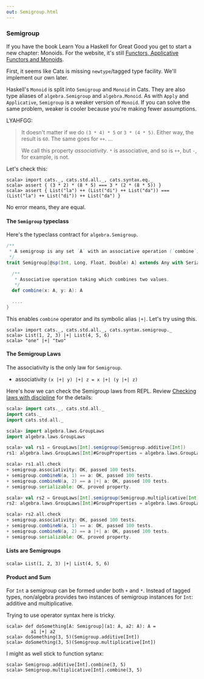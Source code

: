 ```yaml
---
out: Semigroup.html
---
```


  [clwd]: checking-laws-with-discipline.html
  [fafm]: http://learnyouahaskell.com/functors-applicative-functors-and-monoids

### Semigroup

If you have the book Learn You a Haskell for Great Good you get to start a new chapter: Monoids. For the website, it's still [Functors, Applicative Functors and Monoids][fafm].

First, it seems like Cats is missing `newtype`/tagged type facility.
We'll implement our own later.

Haskell's `Monoid` is split into `Semigroup` and `Monoid` in Cats. They are also type aliases of `algebra.Semigroup` and `algebra.Monoid`. As with `Apply` and `Applicative`, `Semigroup` is a weaker version of `Monoid`. If you can solve the same problem, weaker is cooler because you're making fewer assumptions.

LYAHFGG:

> It doesn't matter if we do `(3 * 4) * 5` or `3 * (4 * 5)`. Either way, the result is `60`. The same goes for `++`.
> ...
>
> We call this property *associativity*. `*` is associative, and so is `++`, but `-`, for example, is not.

Let's check this:

```console:new
scala> import cats._, cats.std.all._, cats.syntax.eq._
scala> assert { (3 * 2) * (8 * 5) === 3 * (2 * (8 * 5)) }
scala> assert { List("la") ++ (List("di") ++ List("da")) === (List("la") ++ List("di")) ++ List("da") }
```

No error means, they are equal.

#### The `Semigroup` typeclass

Here's the typeclass contract for `algebra.Semigroup`.

```scala
/**
 * A semigroup is any set `A` with an associative operation (`combine`).
 */
trait Semigroup[@sp(Int, Long, Float, Double) A] extends Any with Serializable {

  /**
   * Associative operation taking which combines two values.
   */
  def combine(x: A, y: A): A

  ....
}
```

This enables `combine` operator and its symbolic alias `|+|`. Let's try using this.

```console
scala> import cats._, cats.std.all._, cats.syntax.semigroup._
scala> List(1, 2, 3) |+| List(4, 5, 6)
scala> "one" |+| "two"
```

#### The Semigroup Laws

The associativity is the only law for `Semigroup`.

- associativity `(x |+| y) |+| z = x |+| (y |+| z)`

Here's how we can check the Semigroup laws from REPL.
Review [Checking laws with discipline][clwd] for the details:

```scala
scala> import cats._, cats.std.all._
import cats._
import cats.std.all._

scala> import algebra.laws.GroupLaws
import algebra.laws.GroupLaws

scala> val rs1 = GroupLaws[Int].semigroup(Semigroup.additive[Int])
rs1: algebra.laws.GroupLaws[Int]#GroupProperties = algebra.laws.GroupLaws\$GroupProperties@3f8dc1c5

scala> rs1.all.check
+ semigroup.associativity: OK, passed 100 tests.
+ semigroup.combineN(a, 1) == a: OK, passed 100 tests.
+ semigroup.combineN(a, 2) == a |+| a: OK, passed 100 tests.
+ semigroup.serializable: OK, proved property.

scala> val rs2 = GroupLaws[Int].semigroup(Semigroup.multiplicative[Int])
rs2: algebra.laws.GroupLaws[Int]#GroupProperties = algebra.laws.GroupLaws\$GroupProperties@699dd73d

scala> rs2.all.check
+ semigroup.associativity: OK, passed 100 tests.
+ semigroup.combineN(a, 1) == a: OK, passed 100 tests.
+ semigroup.combineN(a, 2) == a |+| a: OK, passed 100 tests.
+ semigroup.serializable: OK, proved property.
```

#### Lists are Semigroups

```console
scala> List(1, 2, 3) |+| List(4, 5, 6)
```

#### Product and Sum

For `Int` a semigroup can be formed under both `+` and `*`.
Instead of tagged types, non/algebra provides two instances of
semigroup instances for `Int`: additive and multiplicative.

Trying to use operator syntax here is tricky.

```console
scala> def doSomething[A: Semigroup](a1: A, a2: A): A =
         a1 |+| a2
scala> doSomething(3, 5)(Semigroup.additive[Int])
scala> doSomething(3, 5)(Semigroup.multiplicative[Int])
```

I might as well stick to function sytanx:

```console
scala> Semigroup.additive[Int].combine(3, 5)
scala> Semigroup.multiplicative[Int].combine(3, 5)
```
